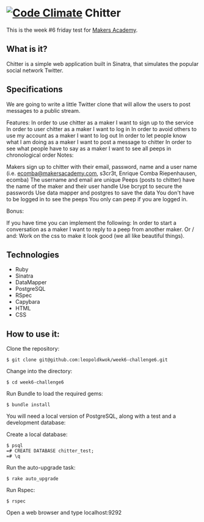 [![Code Climate](https://codeclimate.com/github/leopoldkwok/week6-challenge6/badges/gpa.svg)](https://codeclimate.com/github/leopoldkwok/week6-challenge6)
Chitter
=======
This is the week #6 friday test for [Makers Academy](http://www.makersacademy.com).

## What is it?
Chitter is a simple web application built in Sinatra, that simulates the popular social network Twitter.

## Specifications

We are going to write a little Twitter clone that will allow the users to post messages to a public stream.

Features:
In order to use chitter as a maker I want to sign up to the service
In order to user chitter as a maker I want to log in
In order to avoid others to use my account as a maker I want to log out
In order to let people know what I am doing as a maker I want to post a message to chitter
In order to see what people have to say as a maker I want to see all peeps in chronological order
Notes:

Makers sign up to chitter with their email, password, name and a user name (i.e. ecomba@makersacademy.com, s3cr3t, Enrique Comba Riepenhausen, ecomba)
The username and email are unique
Peeps (posts to chitter) have the name of the maker and their user handle
Use bcrypt to secure the passwords
Use data mapper and postgres to save the data
You don't have to be logged in to see the peeps
You only can peep if you are logged in.

Bonus:

If you have time you can implement the following:
In order to start a conversation as a maker I want to reply to a peep from another maker.
      Or / and:
Work on the css to make it look good (we all like beautiful things).

## Technologies
- Ruby
- Sinatra
- DataMapper
- PostgreSQL
- RSpec
- Capybara
- HTML
- CSS

## How to use it:

Clone the repository:

```shell
$ git clone git@github.com:leopoldkwok/week6-challenge6.git
```
Change into the directory:

```shell
$ cd week6-challenge6
```
Run Bundle to load the required gems:

```shell
$ bundle install
```
You will need a local version of PostgreSQL, along with a test and a development database:

Create a local database:

```shell
$ psql
=# CREATE DATABASE chitter_test;
=# \q
```

Run the auto-upgrade task:

```shell
$ rake auto_upgrade
```

Run Rspec:

```shell
$ rspec
```
Open a web browser and type localhost:9292